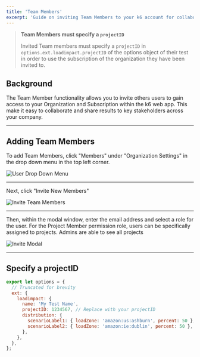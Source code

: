 ```yaml
---
title: 'Team Members'
excerpt: 'Guide on inviting Team Members to your k6 account for collaboration'
---
```


<Blockquote mod="warning">

<b>Team Members must specify a `projectID`</b>

Invited Team members must specify a `projectID` in `options.ext.loadimpact.projectID` of the options object of their test in order to use the subscription of the organization they have been invited to.

</Blockquote>

## Background

The Team Member functionality allows you to invite others users to gain access to your Organization and Subscription within the k6 web app. This make it easy to collaborate and share results to key stakeholders across your company.

---

## Adding Team Members

To add Team Members, click "Members" under "Organization Settings" in the drop down menu in the top left corner.

![User Drop Down Menu](images/03-Team-Members/drop-down-menu.png)

---

Next, click "Invite New Members"

![Invite Team Members](images/03-Team-Members/invite-new-members.png)

---

Then, within the modal window, enter the email address and select a role for the user. For the Project Member permission role, users can be specifically assigned to projects. Admins are able to see all projects

![Invite Modal](images/03-Team-Members/invite-modal.png)

---

## Specify a projectID

<CodeGroup labels={[]}>

```javascript
export let options = {
  // Truncated for brevity
  ext: {
    loadimpact: {
      name: 'My Test Name',
      projectID: 1234567, // Replace with your projectID
      distribution: {
        scenarioLabel1: { loadZone: 'amazon:us:ashburn', percent: 50 },
        scenarioLabel2: { loadZone: 'amazon:ie:dublin', percent: 50 },
      },
    },
  },
};
```

</CodeGroup>
